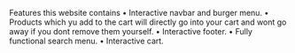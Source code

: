 Features this website contains
• Interactive navbar and burger menu.
• Products which yu add to the cart will directly go into your cart 
  and wont go away if you dont remove them yourself.
• Interactive footer.
• Fully functional search menu.
• Interactive cart.
